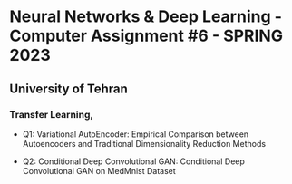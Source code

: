# Neural Networks & Deep Learning - Computer Assignment #6 - SPRING 2023
## University of Tehran
### Transfer Learning, 

* Q1: Variational AutoEncoder: Empirical Comparison between Autoencoders and Traditional Dimensionality Reduction Methods


* Q2: Conditional Deep Convolutional GAN: Conditional Deep Convolutional GAN on MedMnist Dataset
